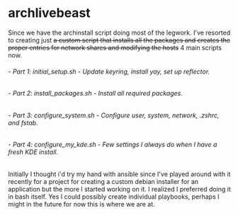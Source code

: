 # archlivebeast
Since we have the archinstall script doing most of the legwork. I've resorted to creating just ~~a custom script that installs all the packages and creates the proper entries for network shares and modifying the hosts~~ 4 main scripts now.

###### - Part 1: initial_setup.sh - Update keyring, install yay, set up reflector.  
###### - Part 2: install_packages.sh - Install all required packages.  
###### - Part 3: configure_system.sh - Configure user, system, network, .zshrc, and fstab.  
###### - Part 4: configure_my_kde.sh - Few settings I always do when I have a fresh KDE install.  

Initially I thought i'd try my hand with ansible since I've played around with it recently for a project for creating a custom debian installer for an application but the more I started working on it.  I realized I preferred doing it in bash itself. Yes I could possibly create individual playbooks, perhaps I might in the future for now this is where we are at.
